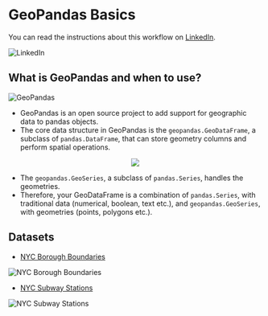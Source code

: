 # GeoPandas Basics

You can read the instructions about this workflow on [LinkedIn](https://www.linkedin.com/posts/istanbul-data-science-academy_istdsa-b%C3%BClten-13-geopandas-activity-7051846117117857792-CLwk?utm_source=share&utm_medium=member_desktop).

![LinkedIn](https://img.shields.io/badge/linkedin-%230077B5.svg?style=for-the-badge&logo=linkedin&logoColor=white)

## What is GeoPandas and when to use?

![GeoPandas](https://geopandas.org/en/stable/_images/geopandas_logo.png)

- GeoPandas is an open source project to add support for geographic data to pandas objects. 
- The core data structure in GeoPandas is the `geopandas.GeoDataFrame`, a subclass of `pandas.DataFrame`, that can store geometry columns and perform spatial operations.

<p align="center">
  <img src="https://autogis-site.readthedocs.io/en/2019/_images/geodataframe.png" />
</p>

- The `geopandas.GeoSeries`, a subclass of `pandas.Series`, handles the geometries. 
- Therefore, your GeoDataFrame is a combination of `pandas.Series`, with traditional data (numerical, boolean, text etc.), and `geopandas.GeoSeries`, with geometries (points, polygons etc.).

## Datasets

- [NYC Borough Boundaries](https://data.cityofnewyork.us/City-Government/Borough-Boundaries/tqmj-j8zm)

![NYC Borough Boundaries](https://secretnyc.co/wp-content/uploads/2021/02/NYC-neighborhood-borders.png)

- [NYC Subway Stations](https://data.cityofnewyork.us/Transportation/Subway-Stations/arq3-7z49)

![NYC Subway Stations](https://new.mta.info/sites/default/files/2021-10/Screen%20Shot%202021-10-19%20at%202.14.23%20PM.png)
